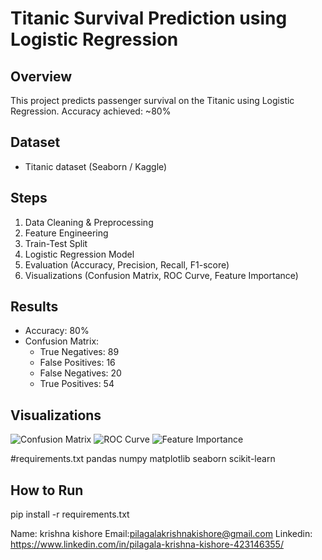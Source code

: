 # Titanic Survival Prediction using Logistic Regression

## Overview
This project predicts passenger survival on the Titanic using Logistic Regression.
Accuracy achieved: ~80%

## Dataset
- Titanic dataset (Seaborn / Kaggle)

## Steps
1. Data Cleaning & Preprocessing
2. Feature Engineering
3. Train-Test Split
4. Logistic Regression Model
5. Evaluation (Accuracy, Precision, Recall, F1-score)
6. Visualizations (Confusion Matrix, ROC Curve, Feature Importance)

## Results
- Accuracy: 80%
- Confusion Matrix:
  - True Negatives: 89
  - False Positives: 16
  - False Negatives: 20
  - True Positives: 54

## Visualizations
![Confusion Matrix](results/confusion_matrix.png)
![ROC Curve](results/roc_curve.png)
![Feature Importance](results/feature_importance.png)

#requirements.txt
pandas 
numpy
matplotlib
seaborn
scikit-learn

## How to Run
pip install -r requirements.txt


Name: krishna kishore
Email:pilagalakrishnakishore@gmail.com
Linkedin: https://www.linkedin.com/in/pilagala-krishna-kishore-423146355/

